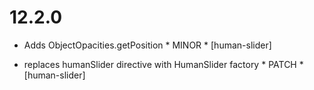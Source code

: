 12.2.0
======

- Adds ObjectOpacities.getPosition * MINOR * [human-slider]

- replaces humanSlider directive with HumanSlider factory * PATCH * [human-slider]